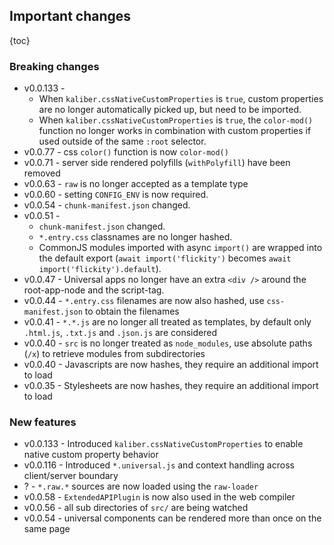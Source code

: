 ## Important changes

{toc}

### Breaking changes

- v0.0.133 - 
  - When `kaliber.cssNativeCustomProperties` is `true`, custom properties are no longer automatically picked up, but need to be imported.
  - When `kaliber.cssNativeCustomProperties` is `true`, the `color-mod()` function no longer works in combination with custom properties if used outside of the same `:root` selector.
- v0.0.77 - css `color()` function is now `color-mod()`
- v0.0.71 - server side rendered polyfills (`withPolyfill`) have been removed
- v0.0.63 - `raw` is no longer accepted as a template type
- v0.0.60 - setting `CONFIG_ENV` is now required.
- v0.0.54 - `chunk-manifest.json` changed.
- v0.0.51 -
  - `chunk-manifest.json` changed.
  - `*.entry.css` classnames are no longer hashed.
  - CommonJS modules imported with async `import()` are wrapped into the default export (`await import('flickity')` becomes `await import('flickity').default`).
- v0.0.47 - Universal apps no longer have an extra `<div />` around the root-app-node and the script-tag.
- v0.0.44 - `*.entry.css` filenames are now also hashed, use `css-manifest.json` to obtain the filenames
- v0.0.41 - `*.*.js` are no longer all treated as templates, by default only `.html.js`, `.txt.js` and `.json.js` are considered
- v0.0.40 - `src` is no longer treated as `node_modules`, use absolute paths (`/x`) to retrieve modules from subdirectories
- v0.0.40 - Javascripts are now hashes, they require an additional import to load
- v0.0.35 - Stylesheets are now hashes, they require an additional import to load

### New features

- v0.0.133 - Introduced `kaliber.cssNativeCustomProperties` to enable native custom property behavior
- v0.0.116 - Introduced `*.universal.js` and context handling across client/server boundary
- ? - `*.raw.*` sources are now loaded using the `raw-loader`
- v0.0.58 - `ExtendedAPIPlugin` is now also used in the web compiler
- v0.0.56 - all sub directories of `src/` are being watched
- v0.0.54 - universal components can be rendered more than once on the same page
